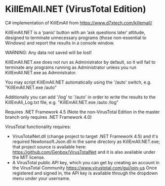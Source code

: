# KillEmAll.NET (VirusTotal Edition)
C# implementation of KillEmAll from https://www.d7xtech.com/killemall/
  
KillEmAll.NET is a ‘panic‘ button with an ‘ask questions later‘ attitude, designed to terminate unnecessary programs (those non-essential to Windows) and report the results in a console window.  
  
WARNING:  Any data not saved will be lost!  
  
KillEmAll.NET.exe does not run as Administrator by default, so it will fail to terminate any programs running as Administrator unless you run KillEmAll.NET.exe as Administrator.  
  
You may script KillEmAll.NET automatically using the '/auto' switch, e.g. "KillEmAll.NET.exe /auto" 

Additionally you can add '/log' to '/auto' in order to write the results to the KillEmAll_Log.txt file, e.g. "KillEmAll.NET.exe /auto /log"
  
Requires .NET Framework 4.5  (Note the non-VirusTotal Edition in the master branch only requires .NET Framework 4.0)

VirusTotal functionality requires:
- VirusTotalNet.dll (change project to target .NET Framework 4.5) and it's required Newtonsoft.Json.dll in the same directory as KillEmAll.NET.exe; that project source is available here:  https://github.com/Genbox/VirusTotalNet and it is also available under the MIT license.
- A VirusTotal public API key, which you can get by creating an account in the VirusTotal Community https://www.virustotal.com/gui/join-us  Once registered and signed in, the API key is available through the dropdown menu under your username.
